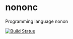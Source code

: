 # nononc
Programming language nonon

[![Build Status](https://travis-ci.org/omochi/nononc.svg?branch=master)](https://travis-ci.org/omochi/nononc)
